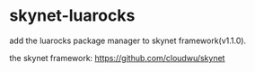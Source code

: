 # skynet-luarocks
add the luarocks package manager to skynet framework(v1.1.0).

the skynet framework: https://github.com/cloudwu/skynet